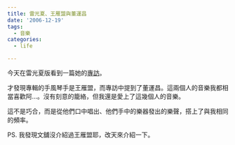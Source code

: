```yaml
---
title: 雷光夏、王雁盟與董運昌
date: '2006-12-19'
tags:
  - 音樂
categories:
  - life

---
```

今天在雷光夏版看到一篇她的[專訪](http://www.hitoradio.com/music/1i_1.php?inter_id=119&sec=1)。  
  
才發現專輯的手風琴手是王雁盟，而專訪中提到了董運昌。這兩個人的音樂我都相當喜歡阿…。沒有刻意的籠絡，但我還是愛上了這幾個人的音樂。  
  
這不是巧合，而是從他們口中唱出、他們手中的樂器發出的樂聲，搭上了與我相同的頻率。  
  
PS. 我發現文舖沒介紹過王雁盟耶，改天來介紹一下。